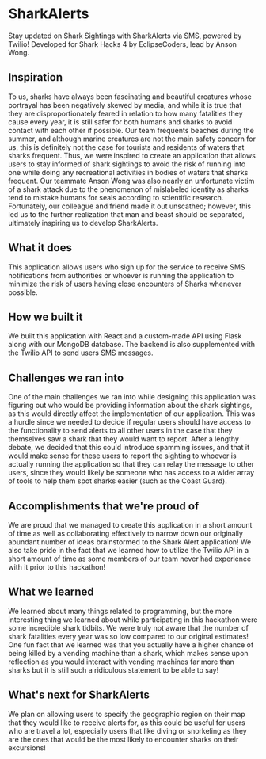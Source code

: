 # SharkAlerts
Stay updated on Shark Sightings with SharkAlerts via SMS, powered by Twilio! Developed for Shark Hacks 4 by EclipseCoders, lead by Anson Wong.

## Inspiration
To us, sharks have always been fascinating and beautiful creatures whose portrayal has been negatively skewed by media, and while it is true that they are disproportionately feared in relation to how many fatalities they cause every year, it is still safer for both humans and sharks to avoid contact with each other if possible. Our team frequents beaches during the summer, and although marine creatures are not the main safety concern for us, this is definitely not the case for tourists and residents of waters that sharks frequent. Thus, we were inspired to create an application that allows users to stay informed of shark sightings to avoid the risk of running into one while doing any recreational activities in bodies of waters that sharks frequent.
Our teammate Anson Wong was also nearly an unfortunate victim of a shark attack due to the phenomenon of mislabeled identity as sharks tend to mistake humans for seals according to scientific research. Fortunately, our colleague and friend made it out unscathed; however, this led us to the further realization that man and beast should be separated, ultimately inspiring us to develop SharkAlerts.

## What it does
This application allows users who sign up for the service to receive SMS notifications from authorities or whoever is running the application to minimize the risk of users having close encounters of Sharks whenever possible.

## How we built it
We built this application with React and a custom-made API using Flask along with our MongoDB database. The backend is also supplemented with the Twilio API to send users SMS messages.

## Challenges we ran into
One of the main challenges we ran into while designing this application was figuring out who would be providing information about the shark sightings, as this would directly affect the implementation of our application. This was a hurdle since we needed to decide if regular users should have access to the functionality to send alerts to all other users in the case that they themselves saw a shark that they would want to report. After a lengthy debate, we decided that this could introduce spamming issues, and that it would make sense for these users to report the sighting to whoever is actually running the application so that they can relay the message to other users, since they would likely be someone who has access to a wider array of tools to help them spot sharks easier (such as the Coast Guard).

## Accomplishments that we're proud of
We are proud that we managed to create this application in a short amount of time as well as collaborating effectively to narrow down our originally abundant number of ideas brainstormed to the Shark Alert application! We also take pride in the fact that we learned how to utilize the Twilio API in a short amount of time as some members of our team never had experience with it prior to this hackathon!

## What we learned
We learned about many things related to programming, but the more interesting thing we learned about while participating in this hackathon were some incredible shark tidbits. We were truly not aware that the number of shark fatalities every year was so low compared to our original estimates! One fun fact that we learned was that you actually have a higher chance of being killed by a vending machine than a shark, which makes sense upon reflection as you would interact with vending machines far more than sharks but it is still such a ridiculous statement to be able to say!

## What's next for SharkAlerts
We plan on allowing users to specify the geographic region on their map that they would like to receive alerts for, as this could be useful for users who are travel a lot, especially users that like diving or snorkeling as they are the ones that would be the most likely to encounter sharks on their excursions!
